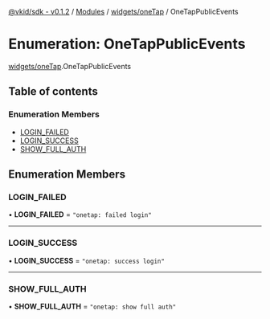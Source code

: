 [@vkid/sdk - v0.1.2](../README.md) / [Modules](../modules.md) / [widgets/oneTap](../modules/widgets_oneTap.md) / OneTapPublicEvents

# Enumeration: OneTapPublicEvents

[widgets/oneTap](../modules/widgets_oneTap.md).OneTapPublicEvents

## Table of contents

### Enumeration Members

- [LOGIN\_FAILED](widgets_oneTap.OneTapPublicEvents.md#login_failed)
- [LOGIN\_SUCCESS](widgets_oneTap.OneTapPublicEvents.md#login_success)
- [SHOW\_FULL\_AUTH](widgets_oneTap.OneTapPublicEvents.md#show_full_auth)

## Enumeration Members

### LOGIN\_FAILED

• **LOGIN\_FAILED** = ``"onetap: failed login"``

___

### LOGIN\_SUCCESS

• **LOGIN\_SUCCESS** = ``"onetap: success login"``

___

### SHOW\_FULL\_AUTH

• **SHOW\_FULL\_AUTH** = ``"onetap: show full auth"``
